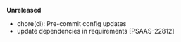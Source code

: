 **Unreleased**

* chore(ci): Pre-commit config updates
* update dependencies in requirements [PSAAS-22812]
